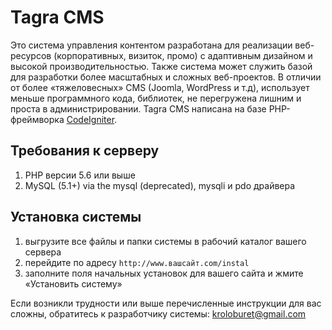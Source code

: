 <!-- Developer: Sergey Nizhnik kroloburet@gmail.com -->

# Tagra CMS
Это система управления контентом разработана для реализации веб-ресурсов (корпоративных, визиток, промо) с адаптивным дизайном и высокой производительностью. Также система может служить базой для разработки более масштабных и сложных веб-проектов. В отличии от более «тяжеловесных» CMS (Joomla, WordPress и т.д), использует меньше программного кода, библиотек, не перегружена лишним и проста в администрировании. Tagra CMS написана на базе PHP-фреймворка [CodeIgniter](http://www.codeigniter.com).

## Требования к серверу
1. PHP версии 5.6 или выше
2. MySQL (5.1+) via the mysql (deprecated), mysqli и pdo драйвера

## Установка системы
1. выгрузите все файлы и папки системы в рабочий каталог вашего сервера
2. перейдите по адресу `http://www.вашсайт.com/instal`
3. заполните поля начальных установок для вашего сайта и жмите «Установить систему»

Если возникли трудности или выше перечисленные инструкции для вас сложны, обратитесь к разработчику системы: kroloburet@gmail.com
